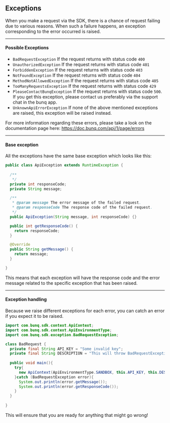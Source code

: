 ## Exceptions

When you make a request via the SDK, there is a chance of request failing
due to various reasons. When such a failure happens, an exception
corresponding to the error occurred is raised.


----
#### Possible Exceptions

* `BadRequestException` If the request returns with status code `400`
* `UnauthorizedException` If the request returns with status code `401`
* `ForbiddenException` If the request returns with status code `403`
* `NotFoundException` If the request returns with status code `404`
* `MethodNotAllowedException` If the request returns with status code `405`
* `TooManyRequestsException` If the request returns with status code `429`
* `PleaseContactBunqException` If the request returns with status code `500`.
If you get this exception, please contact us preferably via the support chat in the bunq app.
* `UnknownApiErrorException` If none of the above mentioned exceptions are raised,
this exception will be raised instead.

For more information regarding these errors, please take a look on the documentation
page here: https://doc.bunq.com/api/1/page/errors

---
#### Base exception
All the exceptions have the same base exception which looks like this:
```java
public class ApiException extends RuntimeException {
  
  /**
   */
  private int responseCode;
  private String message;

  /**
   * @param message The error message of the failed request.
   * @param responseCode The response code of the failed request.
   */
  public ApiException(String message, int responseCode) {}

  public int getResponseCode() {
    return responseCode;
  }

  @Override
  public String getMessage() {
    return message;
  }

}
```
This means that each exception will have the response code and the error message 
related to the specific exception that has been raised.

---
#### Exception handling
Because we raise different exceptions for each error, you can catch an error
if you expect it to be raised.

```java
import com.bunq.sdk.context.ApiContext;
import com.bunq.sdk.context.ApiEnvironmentType;
import com.bunq.sdk.exception.BadRequestException;

class BadRequest {
  private final String API_KEY = "Some invalid key";
  private final String DESCRIPTION = "This will throw BadRequestException.";
  
  public void main(){
    try{
      new ApiContext(ApiEnvironmentType.SANDBOX, this.API_KEY, this.DESCRIPTION);
    }catch (BadRequestException error){
      System.out.println(error.getMessage());
      System.out.println(error.getResponseCode());
    }
  }
  
}
```

This will ensure that you are ready for anything that might go wrong!
